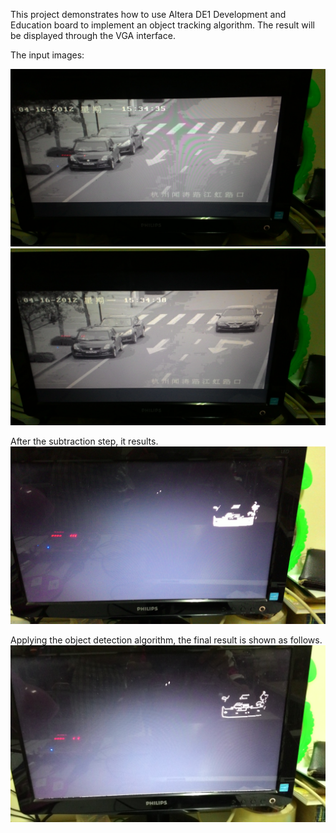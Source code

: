 This project demonstrates how to use Altera DE1 Development and Education board to implement an object tracking algorithm.
The result will be displayed through the VGA interface.

The input images:

![](images/image1.jpg)
![](images/image2.jpg)

After the subtraction step, it results.
![](images/subtract.jpg)

Applying the object detection algorithm, the final result is shown as follows.
![](images/object-detection.jpg)
